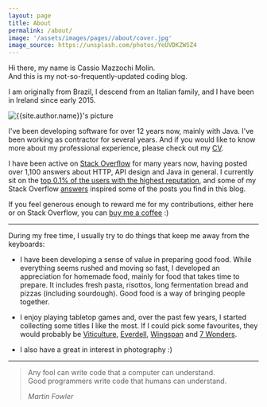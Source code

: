 ```yaml
---
layout: page
title: About
permalink: /about/
image: '/assets/images/pages//about/cover.jpg'
image_source: https://unsplash.com/photos/YeUVDKZWSZ4
---
```


Hi there, my name is Cassio Mazzochi Molin.  
And this is my not-so-frequently-updated coding blog.

I am originally from Brazil, I descend from an Italian family, and I have been in Ireland since early 2015.

<div class="about__author">
  <img class="about__author-image lazy" data-src="{{site.baseurl}}{{site.author.avatar}}" alt="{{site.author.name}}'s picture">
</div>

I've been developing software for over 12 years now, mainly with Java. I've been working as contractor for several years. And if you would like to know more about my professional experience, please check out my [CV][cv].

I have been active on [Stack Overflow][stackoverflow] for many years now, having posted over 1,100 answers about HTTP, API design and Java in general. I currently sit on the [top 0.1% of the users with the highest reputation][100k], and some of my Stack Overflow [answers][stackoverflow.answers] inspired some of the posts you find in this blog.

If you feel generous enough to reward me for my contributions, either here or on Stack Overflow, you can [buy me a coffee][paypal] :)

---

During my free time, I usually try to do things that keep me away from the keyboards:

- I have been developing a sense of value in preparing good food. While everything seems rushed and moving so fast, I developed an appreciation for homemade food, mainly for food that takes time to prepare. It includes fresh pasta, risottos, long fermentation bread and pizzas (including sourdough). Good food is a way of bringing people together.

- I enjoy playing tabletop games and, over the past few years, I started collecting some titles I like the most. If I could pick some favourites, they would probably be [Viticulture][viticulture], [Everdell][everdell], [Wingspan][wingspan] and [7 Wonders][7wonders].

- I also have a great in interest in photography :)

---

> Any fool can write code that a computer can understand. <br/>
> Good programmers write code that humans can understand.
>
> <cite>Martin Fowler</cite>


  [cv]: /cv
  [100k]: /100k
  [stackoverflow]: https://stackoverflow.com/u/1426227
  [stackoverflow.answers]: https://stackoverflow.com/search?q=is%3Aanswer+user%3A1426227
  [paypal]: https://paypal.me/cassiomolin
  [xt3]: https://fujifilm-x.com/global/products/cameras/x-t3/
  [35mm]: https://fujifilm-x.com/global/products/lenses/xf35mmf2-r-wr/
  [wingspan]: https://boardgamegeek.com/boardgame/266192
  [viticulture]: https://boardgamegeek.com/boardgame/183394
  [everdell]: https://boardgamegeek.com/boardgame/199792
  [7wonders]: https://boardgamegeek.com/boardgame/316377
  [raspberry-pi.4b]: https://www.raspberrypi.org/products/raspberry-pi-4-model-b/

